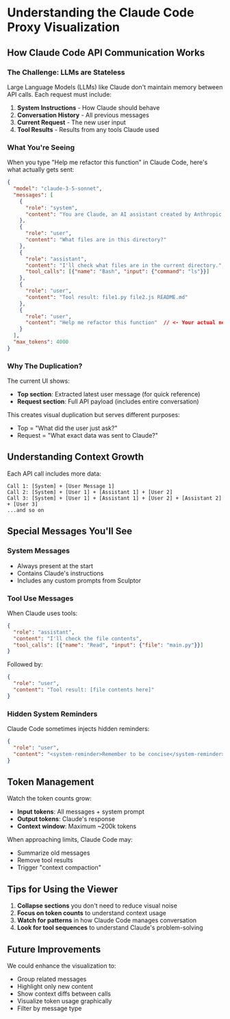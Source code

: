 # Understanding the Claude Code Proxy Visualization

## How Claude Code API Communication Works

### The Challenge: LLMs are Stateless

Large Language Models (LLMs) like Claude don't maintain memory between API calls. Each request must include:

1. **System Instructions** - How Claude should behave
2. **Conversation History** - All previous messages
3. **Current Request** - The new user input
4. **Tool Results** - Results from any tools Claude used

### What You're Seeing

When you type "Help me refactor this function" in Claude Code, here's what actually gets sent:

```json
{
  "model": "claude-3-5-sonnet",
  "messages": [
    {
      "role": "system",
      "content": "You are Claude, an AI assistant created by Anthropic..."
    },
    {
      "role": "user",
      "content": "What files are in this directory?"
    },
    {
      "role": "assistant",
      "content": "I'll check what files are in the current directory.",
      "tool_calls": [{"name": "Bash", "input": {"command": "ls"}}]
    },
    {
      "role": "user",
      "content": "Tool result: file1.py file2.js README.md"
    },
    {
      "role": "user",
      "content": "Help me refactor this function"  // <- Your actual new message
    }
  ],
  "max_tokens": 4000
}
```

### Why The Duplication?

The current UI shows:
- **Top section**: Extracted latest user message (for quick reference)
- **Request section**: Full API payload (includes entire conversation)

This creates visual duplication but serves different purposes:
- Top = "What did the user just ask?"
- Request = "What exact data was sent to Claude?"

## Understanding Context Growth

Each API call includes more data:

```
Call 1: [System] + [User Message 1]
Call 2: [System] + [User 1] + [Assistant 1] + [User 2]
Call 3: [System] + [User 1] + [Assistant 1] + [User 2] + [Assistant 2] + [User 3]
...and so on
```

## Special Messages You'll See

### System Messages
- Always present at the start
- Contains Claude's instructions
- Includes any custom prompts from Sculptor

### Tool Use Messages
When Claude uses tools:
```json
{
  "role": "assistant",
  "content": "I'll check the file contents",
  "tool_calls": [{"name": "Read", "input": {"file": "main.py"}}]
}
```

Followed by:
```json
{
  "role": "user",
  "content": "Tool result: [file contents here]"
}
```

### Hidden System Reminders
Claude Code sometimes injects hidden reminders:
```json
{
  "role": "user",
  "content": "<system-reminder>Remember to be concise</system-reminder>"
}
```

## Token Management

Watch the token counts grow:
- **Input tokens**: All messages + system prompt
- **Output tokens**: Claude's response
- **Context window**: Maximum ~200k tokens

When approaching limits, Claude Code may:
- Summarize old messages
- Remove tool results
- Trigger "context compaction"

## Tips for Using the Viewer

1. **Collapse sections** you don't need to reduce visual noise
2. **Focus on token counts** to understand context usage
3. **Watch for patterns** in how Claude Code manages conversation
4. **Look for tool sequences** to understand Claude's problem-solving

## Future Improvements

We could enhance the visualization to:
- Group related messages
- Highlight only new content
- Show context diffs between calls
- Visualize token usage graphically
- Filter by message type
